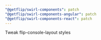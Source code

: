 ```yaml
---
"@getflip/swirl-components": patch
"@getflip/swirl-components-angular": patch
"@getflip/swirl-components-react": patch
---
```


Tweak flip-console-layout styles
